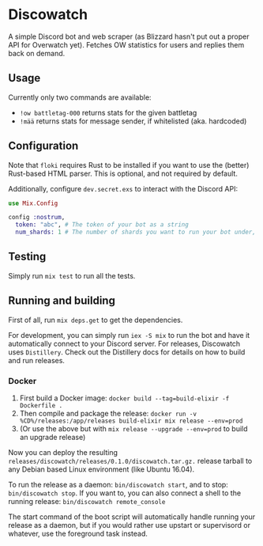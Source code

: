# Discowatch
A simple Discord bot and web scraper (as Blizzard hasn't put out a proper API for
Overwatch yet). Fetches OW statistics for users and replies them back on demand.

## Usage
Currently only two commands are available:

- `!ow battletag-000` returns stats for the given battletag
- `!mää` returns stats for message sender, if whitelisted (aka. hardcoded)


## Configuration
Note that `floki` requires Rust to be installed if you want to use the (better)
Rust-based HTML parser. This is optional, and not required by default.

Additionally, configure `dev.secret.exs` to interact with the Discord API:

```elixir
use Mix.Config

config :nostrum,
  token: "abc", # The token of your bot as a string
  num_shards: 1 # The number of shards you want to run your bot under, or :auto.
```

## Testing
Simply run `mix test` to run all the tests.

## Running and building
First of all, run `mix deps.get` to get the dependencies.

For development, you can simply run `iex -S mix` to run the bot and have it
automatically connect to your Discord server. For releases, Discowatch uses
`Distillery`. Check out the Distillery docs for details on how to build and
run releases.

### Docker

1. First build a Docker image: `docker build --tag=build-elixir -f Dockerfile .`
2. Then compile and package the release: `docker run -v %CD%/releases:/app/releases build-elixir mix release --env=prod`
3. (Or use the above but with `mix release --upgrade --env=prod` to build an upgrade release)

Now you can deploy the resulting `releases/discowatch/releases/0.1.0/discowatch.tar.gz.`
release tarball to any Debian based Linux environment (like Ubuntu 16.04). 

To run the release as a daemon: `bin/discowatch start`, and to stop: `bin/discowatch stop`.
If you want to, you can also connect a shell to the running release: `bin/discowatch remote_console`

The start command of the boot script will automatically handle running your 
release as a daemon, but if you would rather use upstart or supervisord or 
whatever, use the foreground task instead.